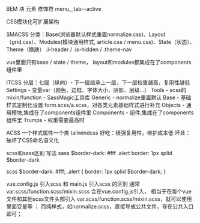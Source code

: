 BEM
块 元素 修饰符
menu__tab--active

CSS模块化可扩展架构

SMACSS
分类：Base(浏览器默认样式重置normalize.css)、Layout（grid.css）、Modules(模块通用样式, article.css / menu.css)、State（状态）、Theme（换肤）
.l-header / .is-hidden / .theme-nav

vue里面只有base / state / theme，
layout和modules都集成在了components组件里

ITCSS
分层：七层（纵向）- 下一层继承上一层，下一层权重越高，复用性越低
Settings - 变量var（颜色、边框、字体大小、阴影、层级...）
Tools - scss的mixin/function - SassMagic工具库
Generic - normalize重置默认
Base - 基础样式定制化设置 form.scss/a.scss，对各类元素基础样式进行补充
Objects - 通用模块,集成在了components组件里
Components - 组件,集成在了components组件里
Trumps - 权重需要最高时

ACSS
一个样式属性一个类
tailwindcss
好吃：极强复用性，维护成本低
坏处：破坏了CSS命名语义化

scss和sass区别
写法
sass
$border-dark: #fff
.alert
 border: 1px splid $border-dark

scss
$border-dark: #fff;
.alert {
  border: 1px splid $border-dark;
}

vue.config.js 引入scss 和 main.js 引入scss 的区别
通常 var.scss/function.scss/mixin.scss 会在vue.config.js引入，
相当于在每个vue文件和其他scss文件头部引入 var.scss/function.scss/mixin.scss，就可以使用里面变量等 ；
而纯样式，如normalize.scss，直接导成公共文件，导在公共入口即可；